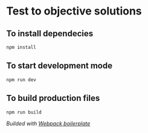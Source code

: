 # Test to objective solutions

## To install dependecies
```npm install``` 

## To start development mode
```npm run dev```

## To build production files
```npm run build```


*Builded with [Webpack boilerplate](https://github.com/cvgellhorn/webpack-boilerplate)*